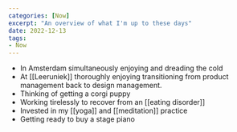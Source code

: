 ```yaml
---
categories: [Now]
excerpt: "An overview of what I'm up to these days"
date: 2022-12-13
tags:
- Now
---
```

- In Amsterdam simultaneously enjoying and dreading the cold
- At [[Leeruniek]] thoroughly enjoying transitioning from product management back to design management.
- Thinking of getting a corgi puppy
- Working tirelessly to recover from an [[eating disorder]]
- Invested in my [[yoga]] and [[meditation]] practice
- Getting ready to buy a stage piano